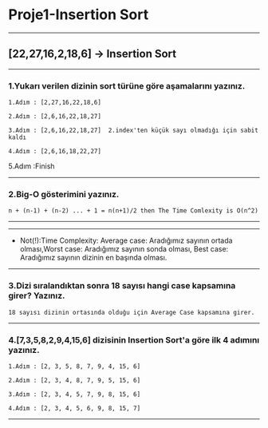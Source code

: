 # Proje1-Insertion Sort
__________________________________________

## [22,27,16,2,18,6] -> Insertion Sort
__________________________________________

### 1.Yukarı verilen dizinin sort türüne göre aşamalarını yazınız.

```
1.Adım : [2,27,16,22,18,6] 
```
```
2.Adım : [2,6,16,22,18,27] 
```
```
3.Adım : [2,6,16,22,18,27]  2.index'ten küçük sayı olmadığı için sabit kaldı 
```
```
4.Adım : [2,6,16,18,22,27]
```
5.Adım :Finish
__________________________________________

### 2.Big-O gösterimini yazınız.

```
n + (n-1) + (n-2) ... + 1 = n(n+1)/2 then The Time Comlexity is O(n^2)
```
__________________________________________

------------------------------------------
 - Not(!):Time Complexity: Average case: Aradığımız sayının ortada olması,Worst case: Aradığımız sayının sonda olması, Best case: Aradığımız sayının dizinin en başında olması. 
------------------------------------------

### 3.Dizi sıralandıktan sonra 18 sayısı hangi case kapsamına girer? Yazınız.

```
18 sayısı dizinin ortasında olduğu için Average Case kapsamına girer.
```
__________________________________________
### 4.[7,3,5,8,2,9,4,15,6] dizisinin Insertion Sort'a göre ilk 4 adımını yazınız.

```
1.Adım : [2, 3, 5, 8, 7, 9, 4, 15, 6]
```
```
2.Adım : [2, 3, 4, 8, 7, 9, 5, 15, 6]
```
```
3.Adım : [2, 3, 4, 5, 7, 9, 8, 15, 6] 
```
```
4.Adım : [2, 3, 4, 5, 6, 9, 8, 15, 7]
```
__________________________________________
